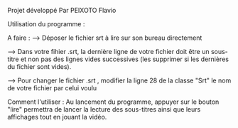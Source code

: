 Projet développé Par PEIXOTO Flavio


Utilisation du programme :

A faire :
--> Déposer le fichier srt à lire sur son bureau directement

--> Dans votre fihier .srt, la dernière ligne de votre fichier doit être un
sous-titre et non pas des lignes vides successives (les supprimer si les 
dernières du fichier sont vides).

--> Pour changer le fichier .srt , modifier la ligne 28 de la classe "Srt" 
le nom de votre fichier par celui voulu

Comment l'utiliser :
Au lancement du programme, appuyer sur le bouton "lire" permettra de lancer 
la lecture des sous-titres ainsi que leurs affichages tout en jouant la vidéo.